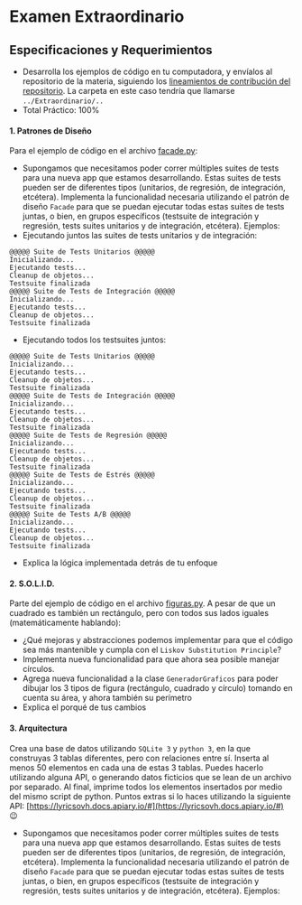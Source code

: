 # Examen Extraordinario

## Especificaciones y Requerimientos

- Desarrolla los ejemplos de código en tu computadora, y envíalos al repositorio de la materia, siguiendo los [lineamientos de contribución del repositorio](https://github.com/AnhellO/DAS_Sistemas#contributing). La carpeta en este caso tendría que llamarse `../Extraordinario/..`
- Total Práctico: 100%

#### 1. Patrones de Diseño

Para el ejemplo de código en el archivo [facade.py](facade.py):

* Supongamos que necesitamos poder correr múltiples suites de tests para una nueva app que estamos desarrollando. Estas suites de tests pueden ser de diferentes tipos (unitarios, de regresión, de integración, etcétera). Implementa la funcionalidad necesaria utilizando el patrón de diseño `Facade` para que se puedan ejecutar todas estas suites de tests juntas, o bien, en grupos específicos (testsuite de integración y regresión, tests suites unitarios y de integración, etcétera). Ejemplos:
* Ejecutando juntos las suites de tests unitarios y de integración:
```
@@@@@ Suite de Tests Unitarios @@@@@
Inicializando...
Ejecutando tests...
Cleanup de objetos...
Testsuite finalizada
@@@@@ Suite de Tests de Integración @@@@@
Inicializando...
Ejecutando tests...
Cleanup de objetos...
Testsuite finalizada
```
* Ejecutando todos los testsuites juntos:
```
@@@@@ Suite de Tests Unitarios @@@@@
Inicializando...
Ejecutando tests...
Cleanup de objetos...
Testsuite finalizada
@@@@@ Suite de Tests de Integración @@@@@
Inicializando...
Ejecutando tests...
Cleanup de objetos...
Testsuite finalizada
@@@@@ Suite de Tests de Regresión @@@@@
Inicializando...
Ejecutando tests...
Cleanup de objetos...
Testsuite finalizada
@@@@@ Suite de Tests de Estrés @@@@@
Inicializando...
Ejecutando tests...
Cleanup de objetos...
Testsuite finalizada
@@@@@ Suite de Tests A/B @@@@@
Inicializando...
Ejecutando tests...
Cleanup de objetos...
Testsuite finalizada
```
* Explica la lógica implementada detrás de tu enfoque

#### 2. S.O.L.I.D.

Parte del ejemplo de código en el archivo [figuras.py](figuras.py). A pesar de que un cuadrado es también un rectángulo, pero con todos sus lados iguales (matemáticamente hablando):

* ¿Qué mejoras y abstracciones podemos implementar para que el código sea más mantenible y cumpla con el `Liskov Substitution Principle`?
* Implementa nueva funcionalidad para que ahora sea posible manejar círculos.
* Agrega nueva funcionalidad a la clase `GeneradorGraficos` para poder dibujar los 3 tipos de figura (rectángulo, cuadrado y círculo) tomando en cuenta su área, y ahora también su perímetro
* Explica el porqué de tus cambios

#### 3. Arquitectura

Crea una base de datos utilizando `SQLite 3` y `python 3`, en la que construyas 3 tablas diferentes, pero con relaciones entre sí. Inserta al menos 50 elementos en cada una de estas 3 tablas. Puedes hacerlo utilizando alguna API, o generando datos ficticios que se lean de un archivo por separado. Al final, imprime todos los elementos insertados por medio del mismo script de python. Puntos extras si lo haces utilizando la siguiente API: [https://lyricsovh.docs.apiary.io/#](https://lyricsovh.docs.apiary.io/#) :wink:
* Supongamos que necesitamos poder correr múltiples suites de tests para una nueva app que estamos desarrollando. Estas suites de tests pueden ser de diferentes tipos (unitarios, de regresión, de integración, etcétera). Implementa la funcionalidad necesaria utilizando el patrón de diseño `Facade` para que se puedan ejecutar todas estas suites de tests juntas, o bien, en grupos específicos (testsuite de integración y regresión, tests suites unitarios y de integración, etcétera). Ejemplos:
